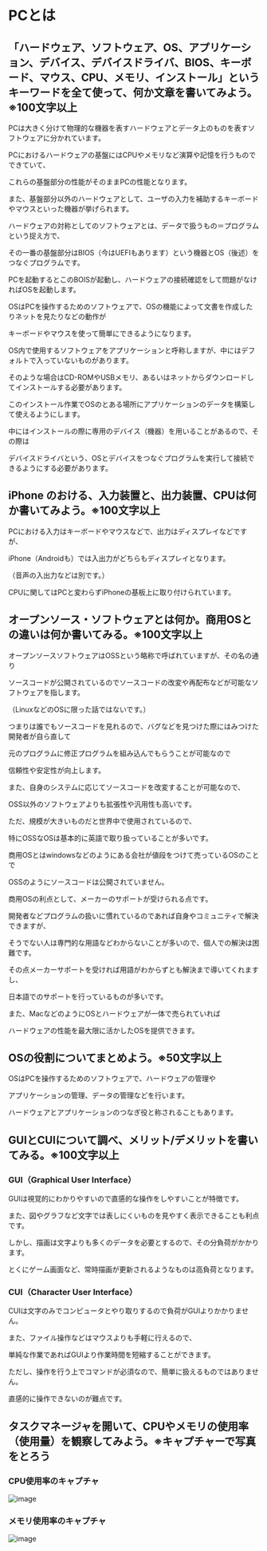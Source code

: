 # PCとは

## 「ハードウェア、ソフトウェア、OS、アプリケーション、デバイス、デバイスドライバ、BIOS、キーボード、マウス、CPU、メモリ、インストール」というキーワードを全て使って、何か文章を書いてみよう。※100文字以上
PCは大きく分けて物理的な機器を表すハードウェアとデータ上のものを表すソフトウェアに分かれています。

PCにおけるハードウェアの基盤にはCPUやメモリなど演算や記憶を行うものでできていて、

これらの基盤部分の性能がそのままPCの性能となります。

また、基盤部分以外のハードウェアとして、ユーザの入力を補助するキーボードやマウスといった機器が挙げられます。

ハードウェアの対称としてのソフトウェアとは、データで扱うもの＝プログラムという捉え方で、

その一番の基盤部分はBIOS（今はUEFIもあります）という機器とOS（後述）をつなぐプログラムです。

PCを起動するとこのBOISが起動し、ハードウェアの接続確認をして問題がなければOSを起動します。

OSはPCを操作するためのソフトウェアで、OSの機能によって文書を作成したりネットを見たりなどの動作が

キーボードやマウスを使って簡単にできるようになります。

OS内で使用するソフトウェアをアプリケーションと呼称しますが、中にはデフォルトで入っていないものがあります。

そのような場合はCD-ROMやUSBメモリ、あるいはネットからダウンロードしてインストールする必要があります。

このインストール作業でOSのとある場所にアプリケーションのデータを構築して使えるようにします。

中にはインストールの際に専用のデバイス（機器）を用いることがあるので、その際は

デバイスドライバという、OSとデバイスをつなぐプログラムを実行して接続できるようにする必要があります。

## iPhone のおける、入力装置と、出力装置、CPUは何か書いてみよう。※100文字以上
PCにおける入力はキーボードやマウスなどで、出力はディスプレイなどですが、

iPhone（Androidも）では入出力がどちらもディスプレイとなります。

（音声の入出力などは別です。）

CPUに関してはPCと変わらずiPhoneの基板上に取り付けられています。

## オープンソース・ソフトウェアとは何か。商用OSとの違いは何か書いてみる。※100文字以上
オープンソースソフトウェアはOSSという略称で呼ばれていますが、その名の通り

ソースコードが公開されているのでソースコードの改変や再配布などが可能なソフトウェアを指します。

（LinuxなどのOSに限った話ではないです。）

つまりは誰でもソースコードを見れるので、バグなどを見つけた際にはみつけた開発者が自ら直して

元のプログラムに修正プログラムを組み込んでもらうことが可能なので

信頼性や安定性が向上します。

また、自身のシステムに応じてソースコードを改変することが可能なので、

OSS以外のソフトウェアよりも拡張性や汎用性も高いです。

ただ、規模が大きいものだと世界中で使用されているので、

特にOSSなOSは基本的に英語で取り扱っていることが多いです。

商用OSとはwindowsなどのようにある会社が値段をつけて売っているOSのことで

OSSのようにソースコードは公開されていません。

商用OSの利点として、メーカーのサポートが受けられる点です。

開発者などプログラムの扱いに慣れているのであれば自身やコミュニティで解決できますが、

そうでない人は専門的な用語などわからないことが多いので、個人での解決は困難です。

その点メーカーサポートを受ければ用語がわからずとも解決まで導いてくれますし、

日本語でのサポートを行っているものが多いです。

また、MacなどのようにOSとハードウェアが一体で売られていれば

ハードウェアの性能を最大限に活かしたOSを提供できます。

## OSの役割についてまとめよう。※50文字以上

OSはPCを操作するためのソフトウェアで、ハードウェアの管理や

アプリケーションの管理、データの管理などを行います。

ハードウェアとアプリケーションのつなぎ役と称されることもあります。

## GUIとCUIについて調べ、メリット/デメリットを書いてみる。※100文字以上

### GUI（Graphical User Interface）
GUIは視覚的にわかりやすいので直感的な操作をしやすいことが特徴です。

また、図やグラフなど文字では表しにくいものを見やすく表示できることも利点です。

しかし、描画は文字よりも多くのデータを必要とするので、その分負荷がかかります。

とくにゲーム画面など、常時描画が更新されるようなものは高負荷となります。

### CUI（Character User Interface）
CUIは文字のみでコンピュータとやり取りするので負荷がGUIよりかかりません。

また、ファイル操作などはマウスよりも手軽に行えるので、

単純な作業であればGUIより作業時間を短縮することができます。

ただし、操作を行う上でコマンドが必須なので、簡単に扱えるものではありません。

直感的に操作できないのが難点です。

## タスクマネージャを開いて、CPUやメモリの使用率（使用量）を観察してみよう。※キャプチャーで写真をとろう

### CPU使用率のキャプチャ

![image](./02_CPU.png)

### メモリ使用率のキャプチャ

![image](./02_Memory.png)